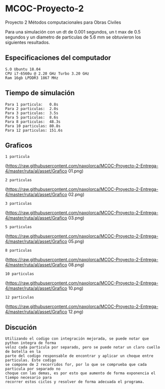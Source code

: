 # MCOC-Proyecto-2
Proyecto 2 Métodos computacionales para Obras Civiles

Para una simulación con un dt de 0.001 segundos, un t max de 0.5 segundos y un diametro de particulas de 5.6 mm se obtuvieron los siguientes resultados.

## Especificaciones del computador

	S.O Ubuntu 18.04
	CPU i7-6560u @ 2.20 GHz Turbo 3.20 GHz
	Ram 16gb LPDDR3 1867 MHz

## Tiempo de simulación

	Para 1 particula:   0.8s
	Para 2 particulas:  2.0s
	Para 3 particulas:  3.5s
	Para 5 particulas:  8.6s
	Para 8 particulas:  48.3s
	Para 10 particulas: 80.8s
	Para 12 particulas: 151.6s
	
## Graficos
	1 particula

(https://raw.githubusercontent.com/naxolorca/MCOC-Proyecto-2-Entrega-4/master/ruta/al/asset/Grafico 01.png)

	2 particulas

(https://raw.githubusercontent.com/naxolorca/MCOC-Proyecto-2-Entrega-4/master/ruta/al/asset/Grafico 02.png)

	3 particulas

(https://raw.githubusercontent.com/naxolorca/MCOC-Proyecto-2-Entrega-4/master/ruta/al/asset/Grafico 03.png)

	5 particulas

(https://raw.githubusercontent.com/naxolorca/MCOC-Proyecto-2-Entrega-4/master/ruta/al/asset/Grafico 05.png)

	8 particulas

(https://raw.githubusercontent.com/naxolorca/MCOC-Proyecto-2-Entrega-4/master/ruta/al/asset/Grafico 08.png)

	10 particulas

(https://raw.githubusercontent.com/naxolorca/MCOC-Proyecto-2-Entrega-4/master/ruta/al/asset/Grafico 10.png)

	12 particulas

(https://raw.githubusercontent.com/naxolorca/MCOC-Proyecto-2-Entrega-4/master/ruta/al/asset/Grafico 12.png)

## Discución

	Utilizando el codigo con integración mejorada, se puede notar que python integra de forma 
	veloz cada particula por separado, pero se puede notar un claro cuello de botella en la 
	parte del codigo responsable de encontrar y aplicar un choque entre particulas. Este codigo 
	se compone de 2 recorridos for, por lo que se comprueba que cada particula por separado no 
	choque con las demas, es por esto que aumento de forma exponencia el tiempo necesario para
	recorrer estos ciclos y resolver de forma adecuada el programa.

